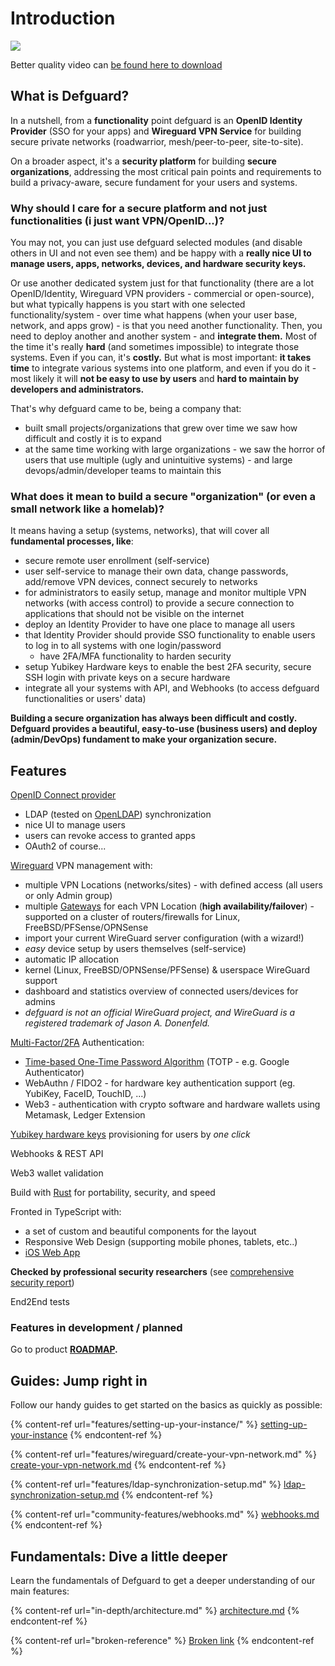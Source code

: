 # Introduction

![](screencasts/defguard.gif)

Better quality video can [be found here to download](https://github.com/DefGuard/docs/raw/docs/screencasts/defguard-screencast.mkv)

## What is Defguard?

In a nutshell, from a **functionality** point defguard is an **OpenID Identity Provider** (SSO for your apps) and **Wireguard VPN  Service** for building secure private networks (roadwarrior, mesh/peer-to-peer, site-to-site).

On a broader aspect, it's a **security platform** for building **secure** **organizations**, addressing the most critical pain points and requirements to build a privacy-aware, secure fundament for your users and systems.

### Why should I care for a secure platform and not just functionalities (i just want VPN/OpenID...)?

You may not, you can just use defguard selected modules (and disable others in UI and not even see them) and be happy with a **really nice UI to manage users, apps, networks, devices, and hardware security keys.**

Or use another dedicated system just for that functionality (there are a lot OpenID/Identity, Wireguard VPN providers - commercial or open-source), but what typically happens is you start with one selected functionality/system  - over time what happens (when your user base, network, and apps grow) - is that you need another functionality. Then, you need to deploy another and another system - and **integrate them.** Most of the time it's really **hard** (and sometimes impossible) to integrate those systems. Even if you can, it's **costly.** But what is most important: **it takes time** to integrate various systems into one platform, and even if you do it - most likely it will **not be easy to use by users** and **hard to maintain by developers and administrators.**

That's why defguard came to be, being a company that:

* built small projects/organizations that grew over time we saw how difficult and costly it is to expand
* at the same time working with large organizations - we saw the horror of users that use multiple (ugly and unintuitive systems) - and large devops/admin/developer teams to maintain this

### What does it mean to build a secure "organization" (or even a small network like a homelab)?

It means having a setup (systems, networks), that will cover all **fundamental processes, like**:

* secure remote user enrollment (self-service)
* user self-service to manage their own data, change passwords, add/remove VPN devices, connect securely to networks
* for administrators to easily setup, manage and monitor multiple VPN networks (with access control) to provide a secure connection to applications that should not be visible on the internet
* deploy an Identity Provider to have one place to manage all users
* that Identity Provider should provide SSO functionality to enable users to log in to all systems with one login/password
  * have 2FA/MFA functionality to harden security
* setup Yubikey Hardware keys to enable the best 2FA security, secure SSH login with private keys on a secure hardware
* integrate all your systems with API, and Webhooks (to access defguard functionalities or users' data)

**Building a secure organization has always been difficult and costly. Defguard provides a beautiful, easy-to-use (business users) and deploy (admin/DevOps) fundament to make your organization secure.**

## Features

[OpenID Connect provider](https://openid.net/developers/how-connect-works/)

* LDAP (tested on [OpenLDAP](https://www.openldap.org/)) synchronization
* nice UI to manage users
* users can revoke access to granted apps
* OAuth2 of course...

[Wireguard](https://www.wireguard.com/) VPN management with:

* multiple VPN Locations (networks/sites) - with defined access (all users or only Admin group)
* multiple [Gateways](https://github.com/DefGuard/gateway) for each VPN Location (**high availability/failover**) - supported on a cluster of routers/firewalls for Linux, FreeBSD/PFSense/OPNSense
* import your current WireGuard server configuration (with a wizard!)
* _easy_ device setup by users themselves (self-service)
* automatic IP allocation
* kernel (Linux, FreeBSD/OPNSense/PFSense) & userspace WireGuard support
* dashboard and statistics overview of connected users/devices for admins
* _defguard is not an official WireGuard project, and WireGuard is a registered trademark of Jason A. Donenfeld._

[Multi-Factor/2FA](https://en.wikipedia.org/wiki/Multi-factor\_authentication) Authentication:

* [Time-based One-Time Password Algorithm](https://en.wikipedia.org/wiki/Time-based\_one-time\_password) (TOTP - e.g. Google Authenticator)
* WebAuthn / FIDO2 - for hardware key authentication support (eg. YubiKey, FaceID, TouchID, ...)
* Web3 - authentication with crypto software and hardware wallets using Metamask, Ledger Extension

[Yubikey hardware keys](https://www.yubico.com/) provisioning for users by _one click_

Webhooks & REST API

Web3 wallet validation

Build with [Rust](https://www.rust-lang.org/) for portability, security, and speed

Fronted in TypeScript with:

* a set of custom and beautiful components for the layout
* Responsive Web Design (supporting mobile phones, tablets, etc..)
* [iOS Web App](https://www.macrumors.com/how-to/use-web-apps-iphone-ipad/)

**Checked by professional security researchers** (see [comprehensive security report](https://defguard.net/images/decap/isec-defguard.pdf))

End2End tests

### Features in development / planned

Go to product [**ROADMAP**](features/roadmap.md)**.**

## Guides: Jump right in

Follow our handy guides to get started on the basics as quickly as possible:

{% content-ref url="features/setting-up-your-instance/" %}
[setting-up-your-instance](features/setting-up-your-instance/)
{% endcontent-ref %}

{% content-ref url="features/wireguard/create-your-vpn-network.md" %}
[create-your-vpn-network.md](features/wireguard/create-your-vpn-network.md)
{% endcontent-ref %}

{% content-ref url="features/ldap-synchronization-setup.md" %}
[ldap-synchronization-setup.md](features/ldap-synchronization-setup.md)
{% endcontent-ref %}

{% content-ref url="community-features/webhooks.md" %}
[webhooks.md](community-features/webhooks.md)
{% endcontent-ref %}

## Fundamentals: Dive a little deeper

Learn the fundamentals of Defguard to get a deeper understanding of our main features:

{% content-ref url="in-depth/architecture.md" %}
[architecture.md](in-depth/architecture.md)
{% endcontent-ref %}

{% content-ref url="broken-reference" %}
[Broken link](broken-reference)
{% endcontent-ref %}
